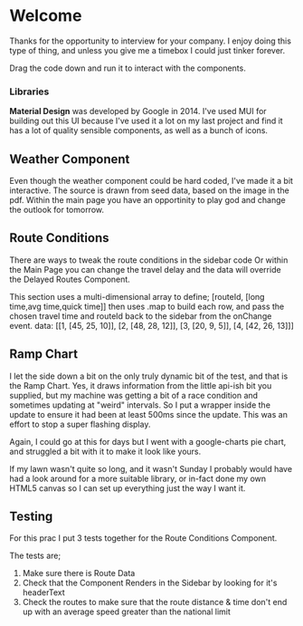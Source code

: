 # Welcome

Thanks for the opportunity to interview for your company.
I enjoy doing this type of thing, and unless you give me a timebox I could just tinker forever.

Drag the code down and run it to interact with the components.

### Libraries

**Material Design** was developed by Google in 2014. I've used MUI for building out this UI because I've used it a lot on my last project and find it has a lot of quality sensible components, as well as a bunch of icons.

## Weather Component

Even though the weather component could be hard coded, I've made it a bit interactive.
The source is drawn from seed data, based on the image in the pdf.
Within the main page you have an opportinity to play god and change the outlook for tomorrow.

## Route Conditions

There are ways to tweak the route conditions in the sidebar code
Or within the Main Page you can change the travel delay and the data will override the Delayed Routes Component.

This section uses a multi-dimensional array to define;
[routeId, [long time,avg time,quick time]] then uses .map
to build each row, and pass the chosen travel time and routeId back to the sidebar from the onChange event.
data: [[1, [45, 25, 10]], [2, [48, 28, 12]], [3, [20, 9, 5]], [4, [42, 26, 13]]]

## Ramp Chart

I let the side down a bit on the only truly dynamic bit of the test, and that is the Ramp Chart.
Yes, it draws information from the little api-ish bit you supplied, but my machine was getting a bit of a race condition and sometimes updating at "weird" intervals. So I put a wrapper inside the update to ensure it had been at least 500ms since the update. This was an effort to stop a super flashing display.

Again, I could go at this for days but I went with a google-charts pie chart, and struggled a bit with it to make it look like yours.

If my lawn wasn't quite so long, and it wasn't Sunday I probably would have had a look around for a more suitable library, or in-fact done my own HTML5 canvas so I can set up everything just the way I want it.

## Testing

For this prac I put 3 tests together for the Route Conditions Component.

The tests are;

1. Make sure there is Route Data
2. Check that the Component Renders in the Sidebar by looking for it's headerText
3. Check the routes to make sure that the route distance & time don't end up with an average speed greater than the national limit

